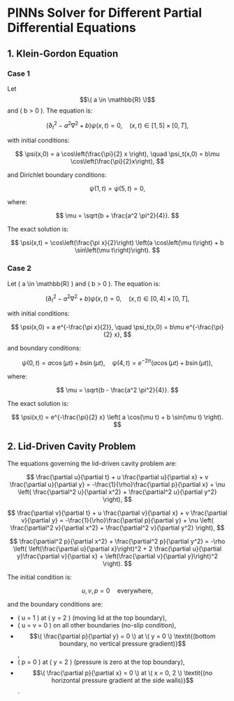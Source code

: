  # PINNs Solver for Different Partial Differential Equations

## 1. Klein-Gordon Equation

### Case 1
Let $$\( a \in \mathbb{R} \)$$ and \( b > 0 \). The equation is:

$$
\left(\partial_t^2 - a^2 \nabla^2 + b \right)\psi(x,t) = 0, \quad (x,t) \in [1, 5] \times [0,T],
$$

with initial conditions:

$$
\psi(x,0) = a \cos\left(\frac{\pi}{2} x \right), \quad \psi_t(x,0) = b\mu \cos\left(\frac{\pi}{2}x\right),
$$

and Dirichlet boundary conditions:

$$
\psi(1,t) = \psi(5,t) = 0,
$$

where:

$$
\mu = \sqrt{b + \frac{a^2 \pi^2}{4}}.
$$

The exact solution is:

$$
\psi(x,t) = \cos\left(\frac{\pi x}{2}\right) \left(a \cos\left(\mu t\right) + b \sin\left(\mu t\right)\right).
$$

### Case 2
Let \( a \in \mathbb{R} \) and \( b > 0 \). The equation is:

$$
\left(\partial_t^2 - a^2 \nabla^2 + b \right)\psi(x,t) = 0, \quad (x,t) \in [0, 4] \times [0,T],
$$

with initial conditions:

$$
\psi(x,0) = a e^{-\frac{\pi x}{2}}, \quad \psi_t(x,0) = b\mu e^{-\frac{\pi}{2} x},
$$

and boundary conditions:

$$
\psi(0,t) = a \cos(\mu t) + b \sin(\mu t), \quad \psi(4,t) = e^{-2\pi}\left(a \cos(\mu t) + b \sin(\mu t)\right),
$$

where:

$$
\mu = \sqrt{b - \frac{a^2 \pi^2}{4}}.
$$

The exact solution is:

$$
\psi(x,t) = e^{-\frac{\pi}{2} x} \left( a \cos(\mu t) + b \sin(\mu t) \right).
$$

## 2. Lid-Driven Cavity Problem

The equations governing the lid-driven cavity problem are:

$$
\frac{\partial u}{\partial t} + u \frac{\partial u}{\partial x} + v \frac{\partial u}{\partial y} = -\frac{1}{\rho}\frac{\partial p}{\partial x} + \nu \left( \frac{\partial^2 u}{\partial x^2} + \frac{\partial^2 u}{\partial y^2} \right),
$$

$$
\frac{\partial v}{\partial t} + u \frac{\partial v}{\partial x} + v \frac{\partial v}{\partial y} = -\frac{1}{\rho}\frac{\partial p}{\partial y} + \nu \left( \frac{\partial^2 v}{\partial x^2} + \frac{\partial^2 v}{\partial y^2} \right),
$$

$$
\frac{\partial^2 p}{\partial x^2} + \frac{\partial^2 p}{\partial y^2} = -\rho \left( \left(\frac{\partial u}{\partial x}\right)^2 + 2 \frac{\partial u}{\partial y}\frac{\partial v}{\partial x} + \left(\frac{\partial v}{\partial y}\right)^2 \right).
$$

The initial condition is:

$$
u, v, p = 0 \quad \text{everywhere},
$$

and the boundary conditions are:

- \( u = 1 \) at \( y = 2 \) (moving lid at the top boundary),
- \( u = v = 0 \) on all other boundaries (no-slip condition),
- $$\( \frac{\partial p}{\partial y} = 0 \) at \( y = 0 \) \textit{(bottom boundary, no vertical pressure gradient)}$$,
- \( p = 0 \) at \( y = 2 \) (pressure is zero at the top boundary),
- $$\( \frac{\partial p}{\partial x} = 0 \) at \( x = 0, 2 \) \textit{(no horizontal pressure gradient at the side walls)}$$.

